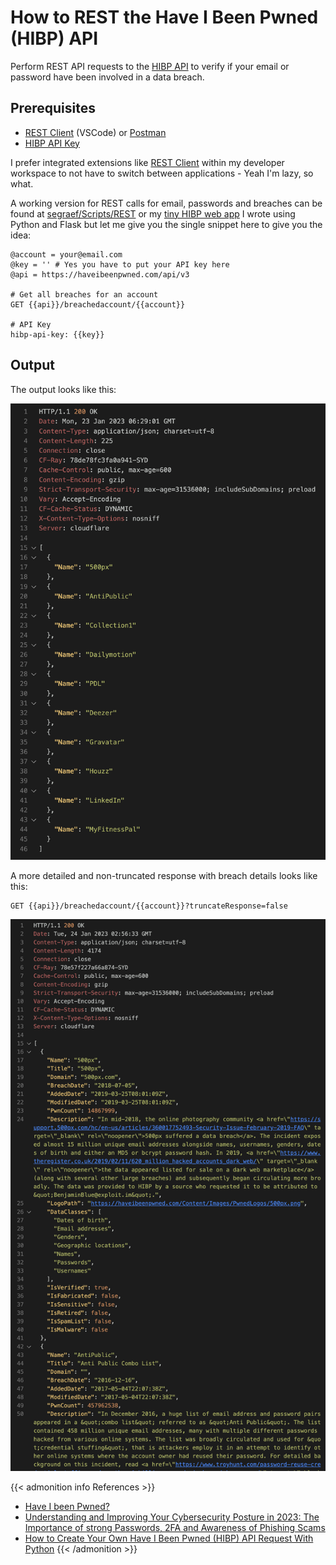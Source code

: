 # How to REST the Have I Been Pwned (HIBP) API


Perform REST API requests to the [HIBP API](https://haveibeenpwned.com/API/v3) to verify if your email or password have been involved in a data breach.

<!--more-->

## Prerequisites

- [REST Client](https://marketplace.visualstudio.com/items?itemName=humao.rest-client) (VSCode) or [Postman](https://www.postman.com/downloads/)
- [HIBP API Key](https://haveibeenpwned.com/API/v3)

I prefer integrated extensions like [REST Client](https://marketplace.visualstudio.com/items?itemName=humao.rest-client) within my developer workspace to not have to switch between applications -  Yeah I'm lazy, so what.

A working version for REST calls for email, passwords and breaches can be found at [segraef/Scripts/REST](https://github.com/segraef/Scripts/tree/main/REST) or my [tiny HIBP web app](https://hibq.azurewebsites.net) I wrote using Python and Flask but let me give you the single snippet here to give you the idea:

```
@account = your@email.com
@key = '' # Yes you have to put your API key here
@api = https://haveibeenpwned.com/api/v3

# Get all breaches for an account
GET {{api}}/breachedaccount/{{account}}

# API Key
hibp-api-key: {{key}}
```
## Output
The output looks like this:

![](20230123163136.png)

A more detailed and non-truncated response with breach details looks like this:

```
GET {{api}}/breachedaccount/{{account}}?truncateResponse=false
```

![](20230124125707.png)

{{< admonition info References >}}
- [Have I been Pwned?](https://haveibeenpwned.com/)
- [Understanding and Improving Your Cybersecurity Posture in 2023: The Importance of strong Passwords, 2FA and Awareness of Phishing Scams](https://www.graef.io/understanding-and-improving-your-cybersecurity-posture-the-importance-of-strong-passwords-2fa-and-awareness-of-phishing-scams/)
- [How to Create Your Own Have I Been Pwned (HIBP) API Request With Python](https://www.graef.io/how-to-create-your-own-have-i-been-pwned-api-request-with-python/)
{{< /admonition >}}


